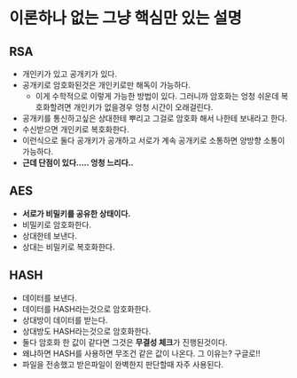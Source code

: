 이론하나 없는 그냥 핵심만 있는 설명
===

RSA
---
* 개인키가 있고 공개키가 있다.
* 공개키로 암호화된것은 개인키로만 해독이 가능하다.
  * 이게 수학적으로 이렇게 가능한 방법이 있다. 그러니까 암호화는 엉청 쉬운데 복호화할려면 개인키가 없을경우 엉청 시간이 오래걸린다.
* 공개키를 통신하고싶은 상대한테 뿌리고 그걸로 암호화 해서 나한테 보내라고 한다.
* 수신받으면 개인키로 복호화한다.
* 이런식으로 둘다 공개키가 공개하고 서로가 계속 공개키로 소통하면 양방향 소통이 가능하다.
* **근데 단점이 있다..... 엉청 느리다..**

AES
---
* **서로가 비밀키를 공유한 상태이다.**
* 비밀키로 암호화한다.
* 상대한테 보낸다.
* 상대는 비밀키로 복호화한다.


HASH
---
* 데이터를 보낸다.
* 데이터를 HASH라는것으로 암호화한다.
* 상대방이 데이터를 받는다.
* 상대방도 HASH라는것으로 암호화한다.
* 둘다 암호화 한 값이 같다면 그것은 **무결성 체크**가 진행된것이다.
* 왜냐하면 HASH를 사용하면 무조건 같은 값이 나온다. 그 이유는? 구글로!!
* 파일을 전송했고 받은파일이 완벽한지 판단할때 자주 사용된다.



